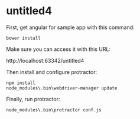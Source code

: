 # untitled4
First, get angular for sample app with this command:

    bower install

Make sure you can access it with this URL:

http://localhost:63342/untitled4

Then install and configure protractor:

    npm install
    node_modules\.bin\webdriver-manager update

Finally, run protractor:

    node_modules\.bin\protractor conf.js
